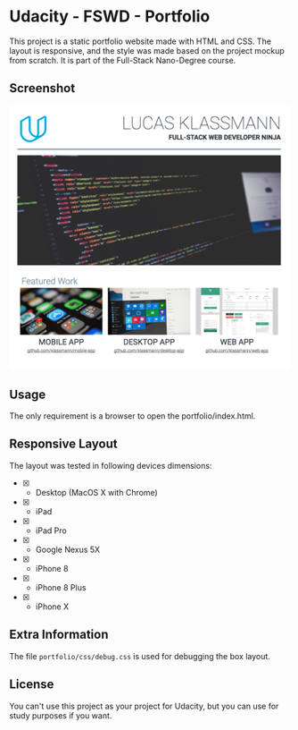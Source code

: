 # Udacity - FSWD - Portfolio
This project is a static portfolio website made with HTML and CSS. The layout is responsive, and the style was made based on the project mockup from scratch. It is part of the Full-Stack Nano-Degree course.

## Screenshot
![Portfolio](screenshot.png)

## Usage
The only requirement is a browser to open the portfolio/index.html.


## Responsive Layout
The layout was tested in following devices dimensions:

- [X] - Desktop (MacOS X with Chrome)
- [X] - iPad
- [X] - iPad Pro
- [X] - Google Nexus 5X
- [X] - iPhone 8
- [X] - iPhone 8 Plus
- [X] - iPhone X

## Extra Information
The file `portfolio/css/debug.css` is used for debugging the box layout.

## License
You can't use this project as your project for Udacity, but you can use for study purposes if you want.




